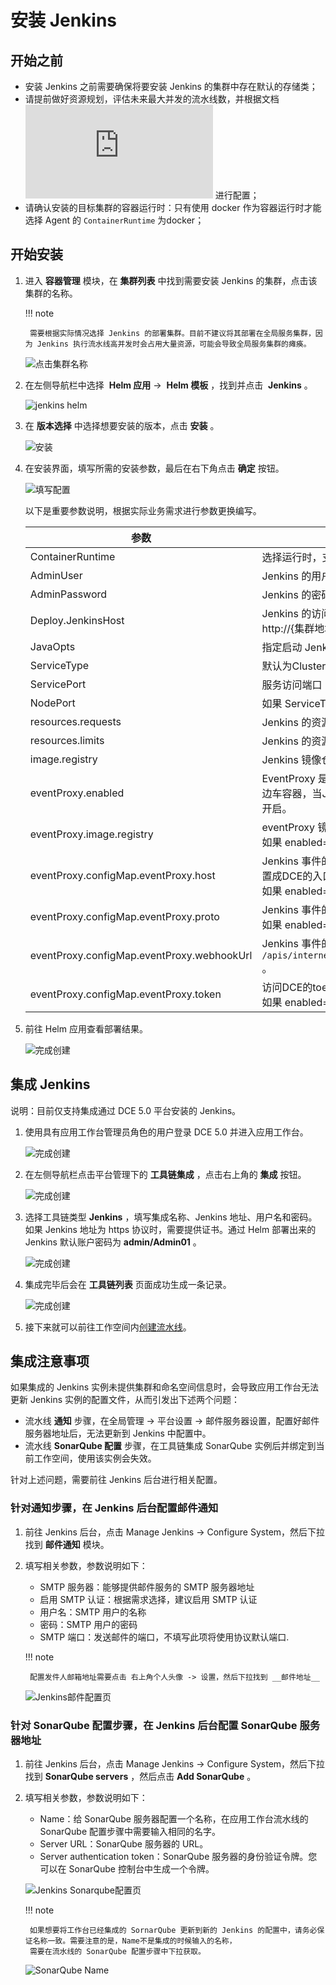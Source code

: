 # 安装 Jenkins

## 开始之前

- 安装 Jenkins 之前需要确保将要安装 Jenkins 的集群中存在默认的存储类；
- 请提前做好资源规划，评估未来最大并发的流水线数，并根据文档 ![Jenkins场景配置](https://docs.daocloud.io/daocloud-docs-images/docs/zh/docs/amamba/quickstart/scenarios-config.md) 进行配置；
- 请确认安装的目标集群的容器运行时：只有使用 docker 作为容器运行时才能选择 Agent 的 `ContainerRuntime` 为docker；

## 开始安装

1. 进入 __容器管理__ 模块，在 __集群列表__ 中找到需要安装 Jenkins 的集群，点击该集群的名称。

    !!! note

        需要根据实际情况选择 Jenkins 的部署集群。目前不建议将其部署在全局服务集群，因为 Jenkins 执行流水线高并发时会占用大量资源，可能会导致全局服务集群的瘫痪。

    ![点击集群名称](https://docs.daocloud.io/daocloud-docs-images/docs/zh/docs/amamba/images/install-jenkins11.png)

2. 在左侧导航栏中选择  __Helm 应用__ ->  __Helm 模板__ ，找到并点击  __Jenkins__ 。

    ![jenkins helm](https://docs.daocloud.io/daocloud-docs-images/docs/amamba/images/install-jenkins12.png)

3. 在 __版本选择__ 中选择想要安装的版本，点击 __安装__ 。

    ![安装](https://docs.daocloud.io/daocloud-docs-images/docs/amamba/images/install-jenkins13.png)

4. 在安装界面，填写所需的安装参数，最后在右下角点击 __确定__ 按钮。

    ![填写配置](https://docs.daocloud.io/daocloud-docs-images/docs/amamba/images/install-jenkins14.png)

    以下是重要参数说明，根据实际业务需求进行参数更换编写。

    | 参数                                 | 描述                                                         |
    | ------------------------------------ | ------------------------------------------------------------ |
    | ContainerRuntime                     | 选择运行时，支持 podman、docker。需要根据集群的容器运行时决定。               |
    | AdminUser                            | Jenkins 的用户名                                             |
    | AdminPassword                        | Jenkins 的密码                                               |
    | Deploy.JenkinsHost                   | Jenkins 的访问链接。如果选择Node Port 方式，访问地址规则为：http://{集群地址:端口} |
    | JavaOpts                             | 指定启动 Jenkins 的 JVM 启动参数                             |
    | ServiceType                          | 默认为ClusterIP，支持ClusterIP、NodePort、LoadBalancer       |
    | ServicePort                          | 服务访问端口                                                 |
    | NodePort                             | 如果 ServiceType=NodePort 则需要必填，范围为：30000-32767    |
    | resources.requests                   | Jenkins 的资源请求值                                         |
    | resources.limits                     | Jenkins 的资源限制值                                         |
    | image.registry                       | Jenkins 镜像仓库地址                                                 |
    | eventProxy.enabled                   | EventProxy 是一个旨在为 Jenkins 到 Amamba APIServer提供可靠连接的边车容器，当Jenkins部署的集群和Global集群不在同一个区域的时候，最好开启。 |
    | eventProxy.image.registry            | eventProxy 镜像仓库的地址。<br />如果 enabled=true 必须填写                                   |
    | eventProxy.configMap.eventProxy.host  | Jenkins 事件的接收地址的Host，Jenkins如果部署在Worker集群，需要设置成DCE的入口地址。<br />如果 enabled=true 必须填写。                                   |
    | eventProxy.configMap.eventProxy.proto | Jenkins 事件的接收地址的Protocol，默认是http。<br />如果 enabled=true 必须填写                                   |
    | eventProxy.configMap.eventProxy.webhookUrl | Jenkins 事件的接收地址的路径，默认是 `/apis/internel.amamba.io/devops/pipeline/v1alpha1/webhooks/jenkins` 。  |
    | eventProxy.configMap.eventProxy.token | 访问DCE的toekn，获取方式参考[全局管理访问密钥文档](../../../ghippo/user-guide/personal-center/accesstoken.md)<br />如果 enabled=true 必须填写 |

5. 前往 Helm 应用查看部署结果。

    ![完成创建](https://docs.daocloud.io/daocloud-docs-images/docs/amamba/images/install-jenkins15.png)

## 集成 Jenkins

说明：目前仅支持集成通过 DCE 5.0 平台安装的 Jenkins。

1. 使用具有应用工作台管理员角色的用户登录 DCE 5.0 并进入应用工作台。

    ![完成创建](https://docs.daocloud.io/daocloud-docs-images/docs/amamba/images/install-jenkins16.png)

2. 在左侧导航栏点击平台管理下的 __工具链集成__ ，点击右上角的 __集成__ 按钮。

    ![完成创建](https://docs.daocloud.io/daocloud-docs-images/docs/amamba/images/install-jenkins17.png)

3. 选择工具链类型 __Jenkins__ ，填写集成名称、Jenkins 地址、用户名和密码。
   如果 Jenkins 地址为 https 协议时，需要提供证书。通过 Helm 部署出来的 Jenkins 默认账户密码为 __admin/Admin01__ 。

    ![完成创建](https://docs.daocloud.io/daocloud-docs-images/docs/amamba/images/install-jenkins18.png)

4. 集成完毕后会在 __工具链列表__ 页面成功生成一条记录。

    ![完成创建](https://docs.daocloud.io/daocloud-docs-images/docs/amamba/images/install-jenkins19.png)

5. 接下来就可以前往工作空间内[创建流水线](create/custom.md)。

## 集成注意事项

如果集成的 Jenkins 实例未提供集群和命名空间信息时，会导致应用工作台无法更新 Jenkins 实例的配置文件，从而引发出下述两个问题：

- 流水线 __通知__ 步骤，在全局管理 -> 平台设置 -> 邮件服务器设置，配置好邮件服务器地址后，无法更新到 Jenkins 中配置中。
- 流水线 __SonarQube 配置__ 步骤，在工具链集成 SonarQube 实例后并绑定到当前工作空间，使用该实例会失效。

针对上述问题，需要前往 Jenkins 后台进行相关配置。

### 针对通知步骤，在 Jenkins 后台配置邮件通知

1. 前往 Jenkins 后台，点击 Manage Jenkins -> Configure System，然后下拉找到 __邮件通知__ 模块。

2. 填写相关参数，参数说明如下：

    - SMTP 服务器：能够提供邮件服务的 SMTP 服务器地址
    - 启用 SMTP 认证：根据需求选择，建议启用 SMTP 认证
    - 用户名：SMTP 用户的名称
    - 密码：SMTP 用户的密码
    - SMTP 端口：发送邮件的端口，不填写此项将使用协议默认端口.

    !!! note

        配置发件人邮箱地址需要点击 右上角个人头像 -> 设置，然后下拉找到 __邮件地址__ 

    ![Jenkins邮件配置页](https://docs.daocloud.io/daocloud-docs-images/docs/zh/docs/amamba/images/install-jenkins06.png)

### 针对 SonarQube 配置步骤，在 Jenkins 后台配置 SonarQube 服务器地址

1. 前往 Jenkins 后台，点击 Manage Jenkins -> Configure System，然后下拉找到 __SonarQube servers__ ，然后点击 __Add SonarQube__ 。

2. 填写相关参数，参数说明如下：

    - Name：给 SonarQube 服务器配置一个名称，在应用工作台流水线的 SonarQube 配置步骤中需要输入相同的名字。
    - Server URL：SonarQube 服务器的 URL。
    - Server authentication token：SonarQube 服务器的身份验证令牌。您可以在 SonarQube 控制台中生成一个令牌。

    ![Jenkins Sonarqube配置页](https://docs.daocloud.io/daocloud-docs-images/docs/zh/docs/amamba/images/install-jenkins08.png)

    !!! note

        如果想要将工作台已经集成的 SornarQube 更新到新的 Jenkins 的配置中，请务必保证名称一致。需要注意的是，Name不是集成的时候输入的名称，
        需要在流水线的 SonarQube 配置步骤中下拉获取。


    ![SonarQube Name](https://docs.daocloud.io/daocloud-docs-images/docs/zh/docs/amamba/images/install-jenkins07.png)


